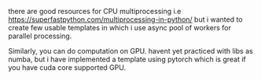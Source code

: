 there are good resources for CPU multiprocessing i.e https://superfastpython.com/multiprocessing-in-python/
but i wanted to create few usable templates in which i use async pool of workers for parallel processing.

Similarly, you can do computation on GPU. havent yet practiced with libs as numba, but i have implemented a template
using pytorch which is great if you have cuda core supported GPU.